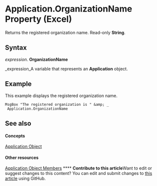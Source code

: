 
# Application.OrganizationName Property (Excel)

Returns the registered organization name. Read-only  **String**.


## Syntax

 _expression_. **OrganizationName**

 _expression_A variable that represents an  **Application** object.


## Example

This example displays the registered organization name.


```
MsgBox "The registered organization is " &amp; _ 
 Application.OrganizationName
```


## See also


#### Concepts


 [Application Object](19b73597-5cf9-4f56-8227-b5211f657f6f.md)
#### Other resources


 [Application Object Members](4cb9ca42-8d07-cc9c-2d80-4eb9a5921e1e.md)
****   **Contribute to this article**Want to edit or suggest changes to this content? You can edit and submit changes to  [this article](https://github.com/jhershey00/VBA_Excel_Test/OpenXMLCon/articles/4255a006-52df-66f6-2948-a9522e3adfef.md) using GitHub.


